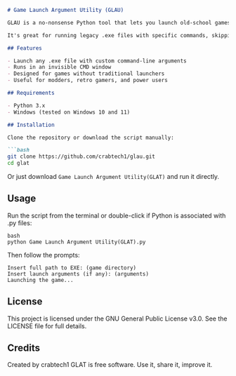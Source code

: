 

````markdown
# Game Launch Argument Utility (GLAU)

GLAU is a no-nonsense Python tool that lets you launch old-school games (especially DVD or DRM-free ones) with custom command-line arguments. No launcher required.

It's great for running legacy .exe files with specific commands, skipping intros, setting memory pool sizes, or launching games exactly how you want.

## Features

- Launch any .exe file with custom command-line arguments
- Runs in an invisible CMD window
- Designed for games without traditional launchers
- Useful for modders, retro gamers, and power users

## Requirements

- Python 3.x
- Windows (tested on Windows 10 and 11)

## Installation

Clone the repository or download the script manually:

```bash
git clone https://github.com/crabtech1/glau.git
cd glat
````

Or just download `Game Launch Argument Utility(GLAT)` and run it directly.

## Usage

Run the script from the terminal or double-click if Python is associated with .py files:

```
bash
python Game Launch Argument Utility(GLAT).py
```

Then follow the prompts:

```
Insert full path to EXE: (game directory)
Insert launch arguments (if any): (arguments)
Launching the game...
```

## License

This project is licensed under the GNU General Public License v3.0.
See the LICENSE file for full details.

## Credits

Created by crabtech1
GLAT is free software. Use it, share it, improve it.


